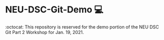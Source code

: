# NEU-DSC-Git-Demo :computer:  

:octocat: This repository is reserved for the demo portion of the NEU DSC Git Part 2 Workshop for Jan. 19, 2021.
